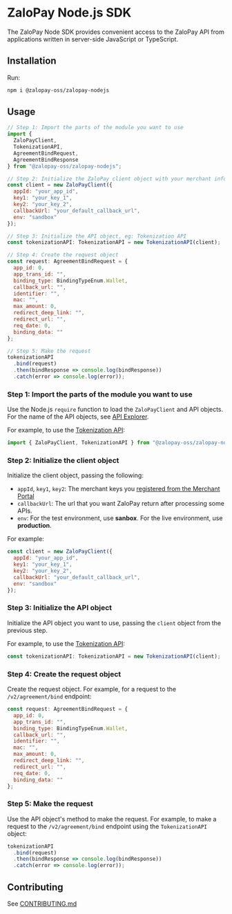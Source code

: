 # ZaloPay Node.js SDK

The ZaloPay Node SDK provides convenient access to the ZaloPay API from applications written in server-side JavaScript
or TypeScript.

## Installation

Run:

```bash
npm i @zalopay-oss/zalopay-nodejs
```

## Usage

```javascript
// Step 1: Import the parts of the module you want to use
import {
  ZaloPayClient,
  TokenizationAPI,
  AgreementBindRequest,
  AgreementBindResponse
} from "@zalopay-oss/zalopay-nodejs";

// Step 2: Initialize the ZaloPay client object with your merchant information
const client = new ZaloPayClient({
  appId: "your_app_id",
  key1: "your_key_1",
  key2: "your_key_2",
  callbackUrl: "your_default_callback_url",
  env: "sandbox"
});

// Step 3: Initialize the API object, eg: Tokenization API
const tokenizationAPI: TokenizationAPI = new TokenizationAPI(client);

// Step 4: Create the request object
const request: AgreementBindRequest = {
  app_id: 0,
  app_trans_id: "",
  binding_type: BindingTypeEnum.Wallet,
  callback_url: "",
  identifier: "",
  mac: "",
  max_amount: 0,
  redirect_deep_link: "",
  redirect_url: "",
  req_date: 0,
  binding_data: ""
};

// Step 5: Make the request
tokenizationAPI
  .bind(request)
  .then(bindResponse => console.log(bindResponse))
  .catch(error => console.log(error));
```

### Step 1: Import the parts of the module you want to use

Use the Node.js `require` function to load the `ZaloPayClient` and API objects. For the name of the API objects, see [API Explorer](https://beta-docs.zalopay.vn/docs/specs/swagger-zalopay-openapi).

For example, to use the [Tokenization API](https://beta-docs.zalopay.vn/docs/specs/tokenization):

```javascript
import { ZaloPayClient, TokenizationAPI } from "@zalopay-oss/zalopay-nodejs";
```

### Step 2: Initialize the client object

Initialize the client object, passing the following:

- `appId`, `key1`, `key2`: The merchant keys you [registered from the Merchant Portal](https://mc.zalopay.vn/mso-v3/register)
- `callbackUrl`: The url that you want ZaloPay return after processing some APIs.
- `env`: For the test environment, use **sanbox**. For the live environment, use **production**.

For example:

```javascript
const client = new ZaloPayClient({
  appId: "your_app_id",
  key1: "your_key_1",
  key2: "your_key_2",
  callbackUrl: "your_default_callback_url",
  env: "sandbox"
});
```

### Step 3: Initialize the API object

Initialize the API object you want to use, passing the `client` object from the previous step.

For example, to use the [Tokenization API](https://beta-docs.zalopay.vn/docs/specs/tokenization):

```javascript
const tokenizationAPI: TokenizationAPI = new TokenizationAPI(client);
```

### Step 4: Create the request object

Create the request object. For example, for a request to the `/v2/agreement/bind` endpoint:

```javascript
const request: AgreementBindRequest = {
  app_id: 0,
  app_trans_id: "",
  binding_type: BindingTypeEnum.Wallet,
  callback_url: "",
  identifier: "",
  mac: "",
  max_amount: 0,
  redirect_deep_link: "",
  redirect_url: "",
  req_date: 0,
  binding_data: ""
};
```

### Step 5: Make the request

Use the API object's method to make the request. For example, to make a request to the `/v2/agreement/bind` endpoint using the `TokenizationAPI` object:

```javascript
tokenizationAPI
  .bind(request)
  .then(bindResponse => console.log(bindResponse))
  .catch(error => console.log(error));
```

## Contributing

See [CONTRIBUTING.md](./CONTRIBUTING.md)
